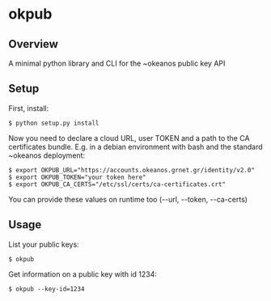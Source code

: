 okpub
=====

Overview
--------

A minimal python library and CLI for the ~okeanos public key API

Setup
-----

First, install:

    $ python setup.py install

Now you need to declare a cloud URL, user TOKEN and a path to the CA
certificates bundle. E.g. in a debian environment with bash and the standard
~okeanos deployment:

    $ export OKPUB_URL="https://accounts.okeanos.grnet.gr/identity/v2.0"
    $ export OKPUB_TOKEN="your token here"
    $ export OKPUB_CA_CERTS="/etc/ssl/certs/ca-certificates.crt"

You can provide these values on runtime too (--url, --token, --ca-certs)

Usage
-----

List your public keys:

    $ okpub

Get information on a public key with id 1234:

    $ okpub --key-id=1234
